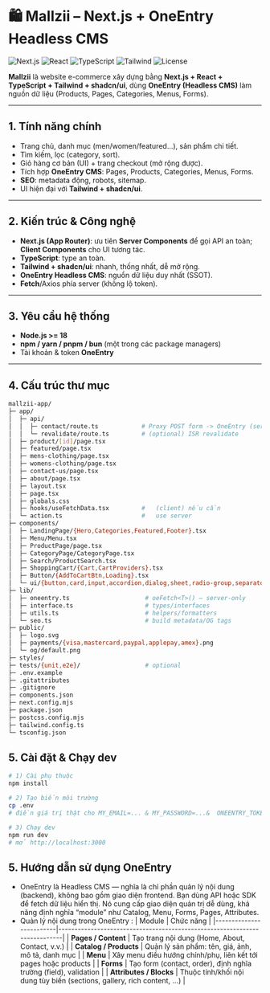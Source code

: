 # 🛍️ Mallzii – Next.js + OneEntry Headless CMS

![Next.js](https://img.shields.io/badge/Next.js-15-black?logo=nextdotjs)
![React](https://img.shields.io/badge/React-19-61DAFB?logo=react)
![TypeScript](https://img.shields.io/badge/TypeScript-5-3178C6?logo=typescript)
![Tailwind](https://img.shields.io/badge/TailwindCSS-^3-38B2AC?logo=tailwindcss)
![License](https://img.shields.io/badge/License-MIT-green)

**Mallzii** là website e-commerce xây dựng bằng **Next.js + React + TypeScript + Tailwind + shadcn/ui**, dùng **OneEntry (Headless CMS)** làm nguồn dữ liệu (Products, Pages, Categories, Menus, Forms).

---


## 1. Tính năng chính
- Trang chủ, danh mục (men/women/featured…), sản phẩm chi tiết.
- Tìm kiếm, lọc (category, sort).
- Giỏ hàng cơ bản (UI) + trang checkout (mở rộng được).
- Tích hợp **OneEntry CMS**: Pages, Products, Categories, Menus, Forms.
- **SEO**: metadata động, robots, sitemap.
- UI hiện đại với **Tailwind + shadcn/ui**.

---

## 2. Kiến trúc & Công nghệ
- **Next.js (App Router)**: ưu tiên **Server Components** để gọi API an toàn; **Client Components** cho UI tương tác.
- **TypeScript**: type an toàn.
- **Tailwind + shadcn/ui**: nhanh, thống nhất, dễ mở rộng.
- **OneEntry Headless CMS**: nguồn dữ liệu duy nhất (SSOT).
- **Fetch**/Axios phía server (không lộ token).

---

## 3. Yêu cầu hệ thống
- **Node.js >= 18**
- **npm / yarn / pnpm / bun** (một trong các package managers)
- Tài khoản & token **OneEntry**

---

## 4. Cấu trúc thư mục
```bash
mallzii-app/
├─ app/
│  ├─ api/
│  │  ├─ contact/route.ts            # Proxy POST form -> OneEntry (server)
│  │  └─ revalidate/route.ts         # (optional) ISR revalidate
│  ├─ product/[id]/page.tsx
│  ├─ featured/page.tsx
│  ├─ mens-clothing/page.tsx
│  ├─ womens-clothing/page.tsx
│  ├─ contact-us/page.tsx
│  ├─ about/page.tsx
│  ├─ layout.tsx
│  ├─ page.tsx
│  ├─ globals.css
│  ├─ hooks/useFetchData.tsx         #   (client) nếu cần
│  └─ action.ts                      #   use server
├─ components/
│  ├─ LandingPage/{Hero,Categories,Featured,Footer}.tsx
│  ├─ Menu/Menu.tsx
│  ├─ ProductPage/page.tsx
│  ├─ CategoryPage/CategoryPage.tsx
│  ├─ Search/ProductSearch.tsx
│  ├─ ShoppingCart/{Cart,CartProviders}.tsx
│  ├─ Button/{AddToCartBtn,Loading}.tsx
│  └─ ui/{button,card,input,accordion,dialog,sheet,radio-group,separator,carousel}.tsx
├─ lib/
│  ├─ oneentry.ts                     # oeFetch<T>() – server-only
│  ├─ interface.ts                    # types/interfaces
│  ├─ utils.ts                        # helpers/formatters
│  └─ seo.ts                          # build metadata/OG tags
├─ public/
│  ├─ logo.svg
│  ├─ payments/{visa,mastercard,paypal,applepay,amex}.png
│  └─ og/default.png
├─ styles/
├─ tests/{unit,e2e}/                  # optional
├─ .env.example
├─ .gitattributes
├─ .gitignore
├─ components.json
├─ next.config.mjs
├─ package.json
├─ postcss.config.mjs
├─ tailwind.config.ts
└─ tsconfig.json
```

## 5. Cài đặt & Chạy dev
```bash
# 1) Cài phụ thuộc
npm install

# 2) Tạo biến môi trường
cp .env 
# điền giá trị thật cho MY_EMAIL=... & MY_PASSWORD=...&  ONEENTRY_TOKEN để kết nối với BE

# 3) Chạy dev
npm run dev
# mở http://localhost:3000
```
## 5. Hướng dẫn sử dụng OneEntry
- OneEntry là Headless CMS — nghĩa là chỉ phần quản lý nội dung (backend), không bao gồm giao diện frontend. Bạn dùng API hoặc SDK để fetch dữ liệu hiển thị. Nó cung cấp giao diện quản trị dễ dùng, khả năng định nghĩa “module” như Catalog, Menu, Forms, Pages, Attributes.
- Quản lý nội dung trong OneEntry :
| Module                  | Chức năng                                                                 |
|-------------------------|---------------------------------------------------------------------------|
| **Pages / Content**     | Tạo trang nội dung (Home, About, Contact, v.v.)                           |
| **Catalog / Products**  | Quản lý sản phẩm: tên, giá, ảnh, mô tả, danh mục                          |
| **Menu**                | Xây menu điều hướng chính/phụ, liên kết tới pages hoặc products           |
| **Forms**               | Tạo form (contact, order), định nghĩa trường (field), validation          |
| **Attributes / Blocks** | Thuộc tính/khối nội dung tùy biến (sections, gallery, rich content, …)    |
